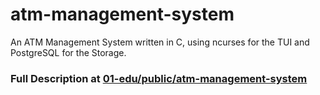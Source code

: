 # atm-management-system

An ATM Management System written in C, using ncurses for the TUI and PostgreSQL for the Storage.


### Full Description at [01-edu/public/atm-management-system](https://github.com/01-edu/public/tree/master/subjects/atm-management-system)

